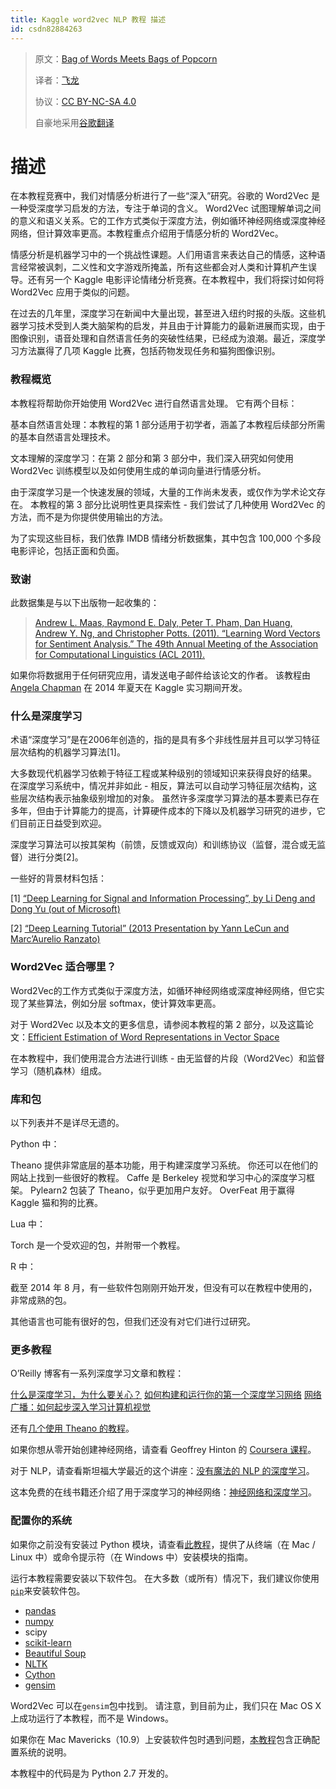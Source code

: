 ```yaml
---
title: Kaggle word2vec NLP 教程 描述
id: csdn82884263
---
```


> 原文：[Bag of Words Meets Bags of Popcorn](https://www.kaggle.com/c/word2vec-nlp-tutorial)
> 
> 译者：[飞龙](https://github.com/wizardforcel)
> 
> 协议：[CC BY-NC-SA 4.0](http://creativecommons.org/licenses/by-nc-sa/4.0/)
> 
> 自豪地采用[谷歌翻译](https://translate.google.cn/)

# 描述

在本教程竞赛中，我们对情感分析进行了一些“深入”研究。谷歌的 Word2Vec 是一种受深度学习启发的方法，专注于单词的含义。 Word2Vec 试图理解单词之间的意义和语义关系。它的工作方式类似于深度方法，例如循环神经网络或深度神经网络，但计算效率更高。本教程重点介绍用于情感分析的 Word2Vec。

情感分析是机器学习中的一个挑战性课题。人们用语言来表达自己的情感，这种语言经常被讽刺，二义性和文字游戏所掩盖，所有这些都会对人类和计算机产生误导。还有另一个 Kaggle 电影评论情绪分析竞赛。在本教程中，我们将探讨如何将 Word2Vec 应用于类似的问题。

在过去的几年里，深度学习在新闻中大量出现，甚至进入纽约时报的头版。这些机器学习技术受到人类大脑架构的启发，并且由于计算能力的最新进展而实现，由于图像识别，语音处理和自然语言任务的突破性结果，已经成为浪潮。最近，深度学习方法赢得了几项 Kaggle 比赛，包括药物发现任务和猫狗图像识别。

### 教程概览

本教程将帮助你开始使用 Word2Vec 进行自然语言处理。 它有两个目标：

基本自然语言处理：本教程的第 1 部分适用于初学者，涵盖了本教程后续部分所需的基本自然语言处理技术。

文本理解的深度学习：在第 2 部分和第 3 部分中，我们深入研究如何使用 Word2Vec 训练模型以及如何使用生成的单词向量进行情感分析。

由于深度学习是一个快速发展的领域，大量的工作尚未发表，或仅作为学术论文存在。 本教程的第 3 部分比说明性更具探索性 - 我们尝试了几种使用 Word2Vec 的方法，而不是为你提供使用输出的方法。

为了实现这些目标，我们依靠 IMDB 情绪分析数据集，其中包含 100,000 个多段电影评论，包括正面和负面。

### 致谢

此数据集是与以下出版物一起收集的：

> [Andrew L. Maas, Raymond E. Daly, Peter T. Pham, Dan Huang, Andrew Y. Ng, and Christopher Potts. (2011). “Learning Word Vectors for Sentiment Analysis.” The 49th Annual Meeting of the Association for Computational Linguistics (ACL 2011).](http://ai.stanford.edu/~ang/papers/acl11-WordVectorsSentimentAnalysis.pdf)

如果你将数据用于任何研究应用，请发送电子邮件给该论文的作者。 该教程由 [Angela Chapman](http://www.linkedin.com/pub/angela-chapman/5/330/b97) 在 2014 年夏天在 Kaggle 实习期间开发。

### 什么是深度学习

术语“深度学习”是在2006年创造的，指的是具有多个非线性层并且可以学习特征层次结构的机器学习算法[1]。

大多数现代机器学习依赖于特征工程或某种级别的领域知识来获得良好的结果。 在深度学习系统中，情况并非如此 - 相反，算法可以自动学习特征层次结构，这些层次结构表示抽象级别增加的对象。 虽然许多深度学习算法的基本要素已存在多年，但由于计算能力的提高，计算硬件成本的下降以及机器学习研究的进步，它们目前正日益受到欢迎。

深度学习算法可以按其架构（前馈，反馈或双向）和训练协议（监督，混合或无监督）进行分类[2]。

一些好的背景材料包括：

[1] [“Deep Learning for Signal and Information Processing”, by Li Deng and Dong Yu (out of Microsoft)](http://cs.tju.edu.cn/web/docs/2013-Deep%20Learning%20for%20Signal%20and%20Information%20Processing.pdf)

[2] [“Deep Learning Tutorial” (2013 Presentation by Yann LeCun and Marc’Aurelio Ranzato)](http://www.cs.nyu.edu/~yann/talks/lecun-ranzato-icml2013.pdf)

### Word2Vec 适合哪里？

Word2Vec的工作方式类似于深度方法，如循环神经网络或深度神经网络，但它实现了某些算法，例如分层 softmax，使计算效率更高。

对于 Word2Vec 以及本文的更多信息，请参阅本教程的第 2 部分，以及这篇论文：[Efficient Estimation of Word Representations in Vector Space](http://arxiv.org/pdf/1301.3781v3.pdf)

在本教程中，我们使用混合方法进行训练 - 由无监督的片段（Word2Vec）和监督学习（随机森林）组成。

### 库和包

以下列表并不是详尽无遗的。

Python 中：

Theano 提供非常底层的基本功能，用于构建深度学习系统。 你还可以在他们的网站上找到一些很好的教程。
Caffe 是 Berkeley 视觉和学习中心的深度学习框架。
Pylearn2 包装了 Theano，似乎更加用户友好。
OverFeat 用于赢得 Kaggle 猫和狗的比赛。

Lua 中：

Torch 是一个受欢迎的包，并附带一个教程。

R 中：

截至 2014 年 8 月，有一些软件包刚刚开始开发，但没有可以在教程中使用的，非常成熟的包。

其他语言也可能有很好的包，但我们还没有对它们进行过研究。

### 更多教程

O’Reilly 博客有一系列深度学习文章和教程：

[什么是深度学习，为什么要关心？](http://radar.oreilly.com/2014/07/what-is-deep-learning-and-why-should-you-care.html)
[如何构建和运行你的第一个深度学习网络](http://radar.oreilly.com/2014/07/how-to-build-and-run-your-first-deep-learning-network.html)
[网络广播：如何起步深入学习计算机视觉](http://www.oreilly.com/pub/e/3121)

还有[几个使用 Theano 的教程](http://deeplearning.net/tutorial/)。

如果你想从零开始创建神经网络，请查看 Geoffrey Hinton 的 [Coursera 课程](https://www.coursera.org/course/neuralnets)。

对于 NLP，请查看斯坦福大学最近的这个讲座：[没有魔法的 NLP 的深度学习](http://techtalks.tv/talks/deep-learning-for-nlp-without-magic-part-1/58414/)。

这本免费的在线书籍还介绍了用于深度学习的神经网络：[神经网络和深度学习](http://neuralnetworksanddeeplearning.com/)。

### 配置你的系统

如果你之前没有安装过 Python 模块，请查看[此教程](http://programminghistorian.org/lessons/installing-python-modules-pip)，提供了从终端（在 Mac / Linux 中）或命令提示符（在 Windows 中）安装模块的指南。

运行本教程需要安装以下软件包。 在大多数（或所有）情况下，我们建议你使用[`pip`](https://pypi.python.org/pypi/pip)来安装软件包。

*   [pandas](http://pandas.pydata.org/pandas-docs/stable/install.html)
*   [numpy](http://docs.scipy.org/doc/numpy/user/install.html)
*   scipy
*   [scikit-learn](http://scikit-learn.org/stable/install.html)
*   [Beautiful Soup](http://www.crummy.com/software/BeautifulSoup/bs4/doc/)
*   [NLTK](http://www.nltk.org/install.html)
*   [Cython](http://docs.cython.org/src/quickstart/install.html)
*   [gensim](http://radimrehurek.com/gensim/install.html)

Word2Vec 可以在`gensim`包中找到。 请注意，到目前为止，我们只在 Mac OS X 上成功运行了本教程，而不是 Windows。

如果你在 Mac Mavericks（10.9）上安装软件包时遇到问题，[本教程](http://hackercodex.com/guide/python-development-environment-on-mac-osx/)包含正确配置系统的说明。

本教程中的代码是为 Python 2.7 开发的。